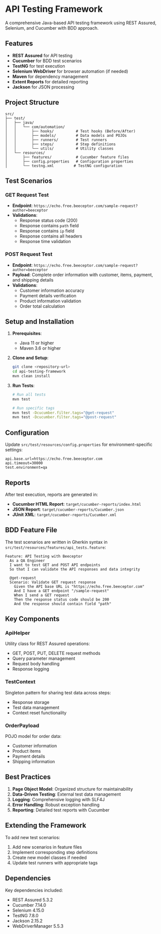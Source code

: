 # API Testing Framework

A comprehensive Java-based API testing framework using REST Assured, Selenium, and Cucumber with BDD approach.

## Features

- **REST Assured** for API testing
- **Cucumber** for BDD test scenarios
- **TestNG** for test execution
- **Selenium WebDriver** for browser automation (if needed)
- **Maven** for dependency management
- **Extent Reports** for detailed reporting
- **Jackson** for JSON processing

## Project Structure

```
src/
├── test/
│   ├── java/
│   │   └── com/automation/
│   │       ├── hooks/          # Test hooks (Before/After)
│   │       ├── models/         # Data models and POJOs
│   │       ├── runners/        # Test runners
│   │       ├── steps/          # Step definitions
│   │       └── utils/          # Utility classes
│   └── resources/
│       ├── features/           # Cucumber feature files
│       ├── config.properties   # Configuration properties
│       └── testng.xml         # TestNG configuration
```

## Test Scenarios

### GET Request Test
- **Endpoint**: `https://echo.free.beeceptor.com/sample-request?author=beeceptor`
- **Validations**:
  - Response status code (200)
  - Response contains `path` field
  - Response contains `ip` field
  - Response contains all headers
  - Response time validation

### POST Request Test
- **Endpoint**: `https://echo.free.beeceptor.com/sample-request?author=beeceptor`
- **Payload**: Complete order information with customer, items, payment, and shipping details
- **Validations**:
  - Customer information accuracy
  - Payment details verification
  - Product information validation
  - Order total calculation

## Setup and Installation

1. **Prerequisites**:
   - Java 11 or higher
   - Maven 3.6 or higher

2. **Clone and Setup**:
   ```bash
   git clone <repository-url>
   cd api-testing-framework
   mvn clean install
   ```

3. **Run Tests**:
   ```bash
   # Run all tests
   mvn test

   # Run specific tags
   mvn test -Dcucumber.filter.tags="@get-request"
   mvn test -Dcucumber.filter.tags="@post-request"
   ```

## Configuration

Update `src/test/resources/config.properties` for environment-specific settings:

```properties
api.base.url=https://echo.free.beeceptor.com
api.timeout=30000
test.environment=qa
```

## Reports

After test execution, reports are generated in:
- **Cucumber HTML Report**: `target/cucumber-reports/index.html`
- **JSON Report**: `target/cucumber-reports/Cucumber.json`
- **JUnit XML**: `target/cucumber-reports/Cucumber.xml`

## BDD Feature File

The test scenarios are written in Gherkin syntax in `src/test/resources/features/api_tests.feature`:

```gherkin
Feature: API Testing with Beeceptor
  As a QA Engineer
  I want to test GET and POST API endpoints
  So that I can validate the API responses and data integrity

  @get-request
  Scenario: Validate GET request response
    Given the API base URL is "https://echo.free.beeceptor.com"
    And I have a GET endpoint "/sample-request"
    When I send a GET request
    Then the response status code should be 200
    And the response should contain field "path"
```

## Key Components

### ApiHelper
Utility class for REST Assured operations:
- GET, POST, PUT, DELETE request methods
- Query parameter management
- Request body handling
- Response logging

### TestContext
Singleton pattern for sharing test data across steps:
- Response storage
- Test data management
- Context reset functionality

### OrderPayload
POJO model for order data:
- Customer information
- Product items
- Payment details
- Shipping information

## Best Practices

1. **Page Object Model**: Organized structure for maintainability
2. **Data-Driven Testing**: External test data management
3. **Logging**: Comprehensive logging with SLF4J
4. **Error Handling**: Robust exception handling
5. **Reporting**: Detailed test reports with Cucumber

## Extending the Framework

To add new test scenarios:

1. Add new scenarios in feature files
2. Implement corresponding step definitions
3. Create new model classes if needed
4. Update test runners with appropriate tags

## Dependencies

Key dependencies included:
- REST Assured 5.3.2
- Cucumber 7.14.0
- Selenium 4.15.0
- TestNG 7.8.0
- Jackson 2.15.2
- WebDriverManager 5.5.3